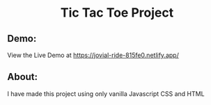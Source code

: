<h1 align="center">Tic Tac Toe Project</h1>

## Demo:

View the Live Demo at https://jovial-ride-815fe0.netlify.app/

## About:

<p> I have made this project using only vanilla Javascript CSS and HTML    </p>
